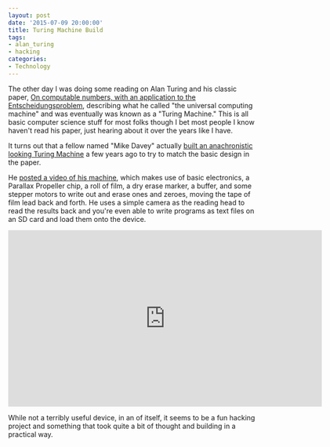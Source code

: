 ```yaml
--- 
layout: post
date: '2015-07-09 20:00:00'
title: Turing Machine Build
tags: 
- alan_turing
- hacking
categories:
- Technology
---
```


The other day I was doing some reading on Alan Turing and his classic paper, [On computable numbers, with an application to the Entscheidungsproblem](http://web.comlab.ox.ac.uk/oucl/research/areas/ieg/e-library/sources/tp2-ie.pdf), describing what he called "the universal computing machine" and was eventually was known as a "Turing Machine." This is all basic computer science stuff for most folks though I bet most people I know haven't read his paper, just hearing about it over the years like I have.

It turns out that a fellow named "Mike Davey" actually [built an anachronistic looking Turing Machine](http://aturingmachine.com/index.php) a few years ago to try to match the basic design in the paper.

He [posted a video of his machine](https://www.youtube.com/embed/E3keLeMwfHY), which makes use of basic electronics, a Parallax Propeller chip, a roll of film, a dry erase marker, a buffer, and some stepper motors to write out and erase ones and zeroes, moving the tape of film lead back and forth. He uses a simple camera as the reading head to read the results back and you're even able to write programs as text files on an SD card and load them onto the device.

<iframe width="640" height="360" src="https://www.youtube.com/embed/E3keLeMwfHY" frameborder="0" allowfullscreen></iframe>

While not a terribly useful device, in an of itself, it seems to be a fun hacking project and something that took quite a bit of thought and building in a practical way.
